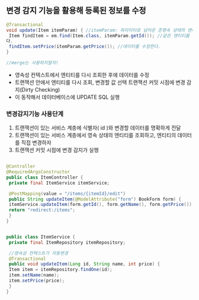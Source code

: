 ##  변경 감지 기능을 활용해 등록된 정보를 수정

```java
@Transactional
void update(Item itemParam) { //itemParam: 파리미터로 넘어온 준영속 상태의 엔티티
 Item findItem = em.find(Item.class, itemParam.getId()); //같은 엔티티를 조회한
다.
 findItem.setPrice(itemParam.getPrice()); //데이터를 수정한다.
}

//merge는 사용하지말자! 
```


- 영속성 컨텍스트에서 엔티티를 다시 조회한 후에 데이터를 수정
- 트랜잭션 안에서 엔티티를 다시 조회, 변경할 값 선택 트랜잭션 커밋 시점에 변경 감지(Dirty Checking)
- 이 동작해서 데이터베이스에 UPDATE SQL 실행


### 변경감지기능 사용단계

1. 트랜잭션이 있는 서비스 계층에 식별자( id )와 변경할 데이터를 명확하게 전달
2. 트랜잭션이 있는 서비스 계층에서 영속 상태의 엔티티를 조회하고, 엔티티의 데이터를 직접 변경하자
3. 트랜잭션 커밋 시점에 변경 감지가 실행

```java

@Controller
@RequiredArgsConstructor
public class ItemController {
 private final ItemService itemService;

 @PostMapping(value = "/items/{itemId}/edit")
 public String updateItem(@ModelAttribute("form") BookForm form) {
 itemService.updateItem(form.getId(), form.getName(), form.getPrice());
 return "redirect:/items";
 }
}


public class ItemService {
 private final ItemRepository itemRepository;

 //영속성 컨텍스트가 자동변경 
 @Transactional
 public void updateItem(Long id, String name, int price) {
 Item item = itemRepository.findOne(id);
 item.setName(name);
 item.setPrice(price);
 }
}
